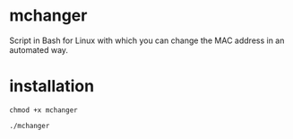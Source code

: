 # mchanger
Script in Bash for Linux with which you can change the MAC address in an automated way.

# installation

```chmod +x mchanger```

```./mchanger```

